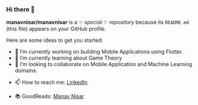 ### Hi there 👋


**manavnisar/manavnisar** is a ✨ _special_ ✨ repository because its `README.md` (this file) appears on your GitHub profile.

Here are some ideas to get you started:

- 🔭 I’m currently working on building Mobile Applications using Flutter.
- 🌱 I’m currently learning about Game Theory
- 👯 I’m looking to collaborate on Mobile Application and Machine Learning domains.
<!-- - 🤔 I’m looking for help with ... -->
<!-- - 💬 Ask me about --> 
- 📫 How to reach me: [LinkedIn](https://linkedin.com/in/manavnisar)
<!-- - 😄 Pronouns: ... -->
<!-- - ⚡ Fun fact: ... -->
- 📚 GoodReads: [Manav Nisar](https://www.goodreads.com/user/show/164941329-manav-nisar)


